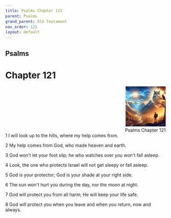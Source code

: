 ```yaml
---
title: Psalms Chapter 121
parent: Psalms
grand_parent: Old Testament
nav_order: 121
layout: default
---
```


## Psalms

# Chapter 121

<div style="clear: both; text-align: right;">
    <img src="/assets/Image/Psalms/500/121.jpg" alt="Psalms Chapter 121" class="chapter-image" style="max-width: 25%; height: auto;"/>
    <figcaption style="font-size: 14px;">Psalms Chapter 121</figcaption>
</div>
1 I will look up to the hills, where my help comes from.

2 My help comes from God, who made heaven and earth.

3 God won't let your foot slip; he who watches over you won't fall asleep.

4 Look, the one who protects Israel will not get sleepy or fall asleep.

5 God is your protector; God is your shade at your right side.

6 The sun won't hurt you during the day, nor the moon at night.

7 God will protect you from all harm; He will keep your life safe.

8 God will protect you when you leave and when you return, now and always.


